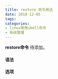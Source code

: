 ```yaml
---
title: restore 命令用法
date: 2018-12-05
tags:
categories: 
- linux常用shell命令
- 系统管理
---
```

**restore命令** 待添加。
<!-- more --> 
#### **语法**


#### **选项**
